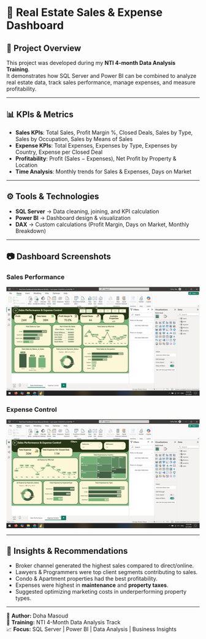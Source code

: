 # 🏡 Real Estate Sales & Expense Dashboard

## 📌 Project Overview
This project was developed during my **NTI 4-month Data Analysis Training**.  
It demonstrates how SQL Server and Power BI can be combined to analyze real estate data, track sales performance, manage expenses, and measure profitability.

---
## 📊 KPIs & Metrics
- **Sales KPIs**: Total Sales, Profit Margin %, Closed Deals, Sales by Type, Sales by Occupation, Sales by Means of Sales  
- **Expense KPIs**: Total Expenses, Expenses by Type, Expenses by Country, Expense per Closed Deal  
- **Profitability**: Profit (Sales − Expenses), Net Profit by Property & Location  
- **Time Analysis**: Monthly trends for Sales & Expenses, Days on Market  

---

## ⚙️ Tools & Technologies
- **SQL Server** → Data cleaning, joining, and KPI calculation  
- **Power BI** → Dashboard design & visualization  
- **DAX** → Custom calculations (Profit Margin, Days on Market, Monthly Breakdown)  

---

## 📷 Dashboard Screenshots
### Sales Performance
![Sales Dashboard](images/2025-08-07(14).png)

### Expense Control
![Expense Dashboard](images/2025-08-07(15).png)

---

## 🚀 Insights & Recommendations
- Broker channel generated the highest sales compared to direct/online.  
- Lawyers & Programmers were top client segments contributing to sales.  
- Condo & Apartment properties had the best profitability.  
- Expenses were highest in **maintenance** and **property taxes**.  
- Suggested optimizing marketing costs in underperforming property types.  

---
👤 **Author:** Doha Masoud  
📅 **Training:** NTI 4-Month Data Analysis Track  
📈 **Focus:** SQL Server | Power BI | Data Analysis | Business Insights
